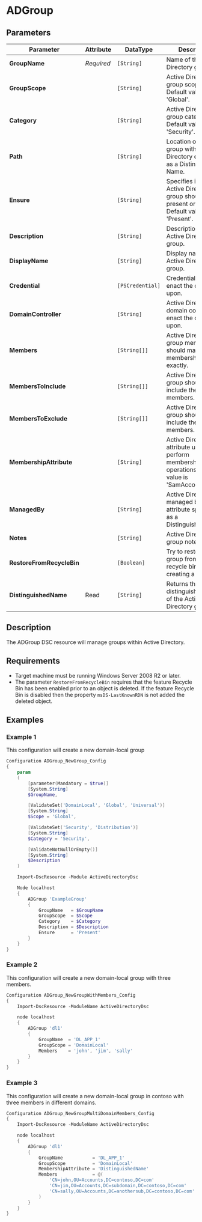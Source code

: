 ﻿# ADGroup

## Parameters

| Parameter                 | Attribute  | DataType         | Description                                                                                          | Allowed Values                                     |
| ------------------------- | ---------- | ---------------- | ---------------------------------------------------------------------------------------------------- | -------------------------------------------------- |
| **GroupName**             | *Required* | `[String]`       | Name of the Active Directory group.                                                                  |                                                    |
| **GroupScope**            |            | `[String]`       | Active Directory group scope. Default value is 'Global'.                                             | DomainLocal, Global, Universal                     |
| **Category**              |            | `[String]`       | Active Directory group category. Default value is 'Security'.                                        | Security, Distribution                             |
| **Path**                  |            | `[String]`       | Location of the group within Active Directory expressed as a Distinguished Name.                     |                                                    |
| **Ensure**                |            | `[String]`       | Specifies if this Active Directory group should be present or absent. Default value is 'Present'.    | Present, Absent                                    |
| **Description**           |            | `[String]`       | Description of the Active Directory group.                                                           |                                                    |
| **DisplayName**           |            | `[String]`       | Display name of the Active Directory group.                                                          |                                                    |
| **Credential**            |            | `[PSCredential]` | Credentials used to enact the change upon.                                                           |                                                    |
| **DomainController**      |            | `[String]`       | Active Directory domain controller to enact the change upon.                                         |                                                    |
| **Members**               |            | `[String[]]`     | Active Directory group membership should match membership exactly.                                   |                                                    |
| **MembersToInclude**      |            | `[String[]]`     | Active Directory group should include these members.                                                 |                                                    |
| **MembersToExclude**      |            | `[String[]]`     | Active Directory group should NOT include these members.                                             |                                                    |
| **MembershipAttribute**   |            | `[String]`       | Active Directory attribute used to perform membership operations. Default value is 'SamAccountName'. | SamAccountName, DistinguishedName, ObjectGUID, SID |
| **ManagedBy**             |            | `[String]`       | Active Directory managed by attribute specified as a DistinguishedName.                              |                                                    |
| **Notes**                 |            | `[String]`       | Active Directory group notes field.                                                                  |                                                    |
| **RestoreFromRecycleBin** |            | `[Boolean]`      | Try to restore the group from the recycle bin before creating a new one.                             |                                                    |
| **DistinguishedName**     | Read       | `[String]`       | Returns the distinguished name of the Active Directory group.                                        |                                                    |

## Description

The ADGroup DSC resource will manage groups within Active Directory.

## Requirements

* Target machine must be running Windows Server 2008 R2 or later.
* The parameter `RestoreFromRecycleBin` requires that the feature Recycle
  Bin has been enabled prior to an object is deleted. If the feature
  Recycle Bin is disabled then the property `msDS-LastKnownRDN` is not
  added the deleted object.

## Examples

### Example 1

This configuration will create a new domain-local group

```powershell
Configuration ADGroup_NewGroup_Config
{
    param
    (
        [parameter(Mandatory = $true)]
        [System.String]
        $GroupName,

        [ValidateSet('DomainLocal', 'Global', 'Universal')]
        [System.String]
        $Scope = 'Global',

        [ValidateSet('Security', 'Distribution')]
        [System.String]
        $Category = 'Security',

        [ValidateNotNullOrEmpty()]
        [System.String]
        $Description
    )

    Import-DscResource -Module ActiveDirectoryDsc

    Node localhost
    {
        ADGroup 'ExampleGroup'
        {
            GroupName   = $GroupName
            GroupScope  = $Scope
            Category    = $Category
            Description = $Description
            Ensure      = 'Present'
        }
    }
}
```

### Example 2

This configuration will create a new domain-local group with three members.

```powershell
Configuration ADGroup_NewGroupWithMembers_Config
{
    Import-DscResource -ModuleName ActiveDirectoryDsc

    node localhost
    {
        ADGroup 'dl1'
        {
            GroupName  = 'DL_APP_1'
            GroupScope = 'DomainLocal'
            Members    = 'john', 'jim', 'sally'
        }
    }
}
```

### Example 3

This configuration will create a new domain-local group in contoso with
three members in different domains.

```powershell
Configuration ADGroup_NewGroupMultiDomainMembers_Config
{
    Import-DscResource -ModuleName ActiveDirectoryDsc

    node localhost
    {
        ADGroup 'dl1'
        {
            GroupName           = 'DL_APP_1'
            GroupScope          = 'DomainLocal'
            MembershipAttribute = 'DistinguishedName'
            Members             = @(
                'CN=john,OU=Accounts,DC=contoso,DC=com'
                'CN=jim,OU=Accounts,DC=subdomain,DC=contoso,DC=com'
                'CN=sally,OU=Accounts,DC=anothersub,DC=contoso,DC=com'
            )
        }
    }
}
```

